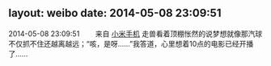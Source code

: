 layout: weibo
date: 2014-05-08 23:09:51
---
2014-05-08 23:09:51  &nbsp;&nbsp;&nbsp;&nbsp;&nbsp;&nbsp; 来自 <a href="http://app.weibo.com/t/feed/22zMnn" rel="nofollow">小米手机</a>
走兽看着顶棚怅然的说梦想就像那汽球不仅抓不住还越离越远；“咳，是呀……”我答道，心里想着10点的电影已经开播了…… ​​​
